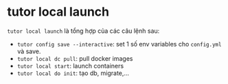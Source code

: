 # tutor local launch

`tutor local launch` là tổng hợp của các câu lệnh sau: 

- `tutor config save --interactive`: set 1 số env variables cho `config.yml` và save.
- `tutor local dc pull`: pull docker images
- `tutor local start`: launch containers
- `tutor local do init`: tạo db, migrate,...